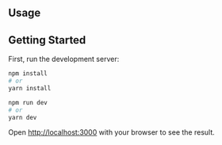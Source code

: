 <!-- USAGE -->
## Usage

<!-- MARKDOWN LINKS & IMAGES -->
<!-- https://www.markdownguide.org/basic-syntax/#reference-style-links -->
[contributors-shield]: https://img.shields.io/github/contributors/dougdot3/narraio-dash.svg?style=for-the-badge
[contributors-url]: https://github.com/dougdot3/narraio-dash/graphs/contributors
[forks-shield]: https://img.shields.io/github/forks/dougdot3/narraio-dash.svg?style=for-the-badge
[forks-url]: https://github.com/dougdot3/narraio-dash/network/members
[stars-shield]: https://img.shields.io/github/stars/dougdot3/narraio-dash.svg?style=for-the-badge
[stars-url]: https://github.com/dougdot3/narraio-dash/stargazers
[issues-shield]: https://img.shields.io/github/issues/dougdot3/narraio-dash.svg?style=for-the-badge
[issues-url]: https://github.com/dougdot3/narraio-dash/issues
[starting-screenshot]: images/start.PNG
[no-acct-screenshot]: images/no-acct.PNG
[crt-acct-screenshot]: images/crt-acct.PNG
[nxt-crt-acct-screenshot]: images/nxt-crt-acct.PNG
[lst-crt-acct-screenshot]: images/lst-crt-acct.PNG

<!-- Project Run -->
## Getting Started

First, run the development server:

```bash
npm install
# or
yarn install

npm run dev
# or
yarn dev
```

Open [http://localhost:3000](http://localhost:3000) with your browser to see the result.

